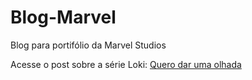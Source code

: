 # Blog-Marvel
 Blog para portifólio da Marvel Studios

Acesse o post sobre a série Loki:
<a href="https://mviski.github.io/Blog-Marvel/Post-Loki/index.html">Quero dar uma olhada</a>